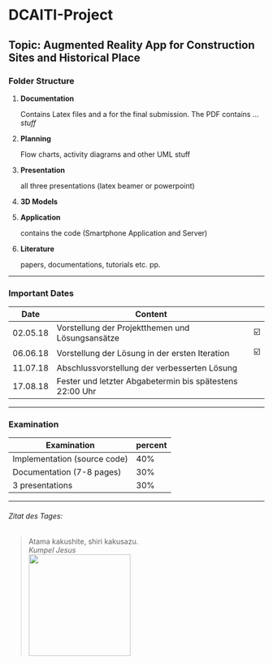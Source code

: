 # DCAITI-Project
## Topic: Augmented Reality App for Construction Sites and Historical Place

### Folder Structure
1. **Documentation**

   Contains Latex files and a for the final submission. The PDF contains ... *stuff*

2. **Planning**

   Flow charts, activity diagrams and other UML stuff

3. **Presentation**

   all three presentations (latex beamer or powerpoint)

4. **3D Models**

5. **Application**

   contains the code (Smartphone Application and Server)
   
6. **Literature**

   papers, documentations, tutorials etc. pp.

***

### Important Dates

| Date          | Content          									       |				       |
|:-------------:|----------------------------------------------------------|-----------------------|
| 02.05.18      | Vorstellung der Projektthemen und Lösungsansätze         |:ballot_box_with_check:|
| 06.06.18      | Vorstellung der Lösung in der ersten Iteration           |:ballot_box_with_check:|
| 11.07.18      | Abschlussvorstellung der verbesserten Lösung             |                       |
| 17.08.18      | Fester und letzter Abgabetermin bis spätestens 22:00 Uhr |                       |

***

### Examination

| Examination                  | percent |
|------------------------------|---------|
| Implementation (source code) | 40%     |
| Documentation (7-8 pages)    | 30%     |
| 3 presentations              | 30%     |

***

###### Zitat des Tages:
<!-- > Eine kinderlose Ehe besteht aus Spaßvögeln.  
> *Kumpel Jesus*  
> <img src="https://upload.wikimedia.org/wikipedia/en/9/93/Buddy_christ.jpg" width="200"> -->  
> Atama kakushite, shiri kakusazu.  
> *Kumpel Jesus*  
> <img src="https://uproxx.files.wordpress.com/2014/04/master-pai-mei.jpg?quality=95" width="200">  

